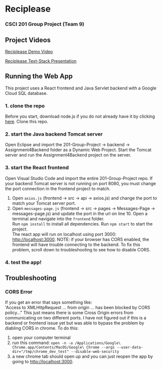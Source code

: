 # Reciplease  
### CSCI 201 Group Project (Team 9)


## Project Videos
[Reciplease Demo Video](https://drive.google.com/file/d/1-DTT5_hdruA6I3asji0HsUiLTy0SdIrn/view?usp=share_link)

[Reciplease Text-Stack Presentation](https://drive.google.com/file/d/1fcdL_nVnH1FGKAgsCJxmdgQuqbfmmykU/view?usp=share_link)


## Running the Web App

This project uses a React frontend and Java Servlet backend with a Google Cloud SQL database.

### 1. clone the repo

Before you start, download node.js if you do not already have it by clicking [here](https://nodejs.org/en/download/). 
Clone this repo. 

### 2. start the Java backend Tomcat server

Open Eclipse and import the 201-Group-Project -> backend -> Assignment4Backend folder as a Dynamic Web Project. 
Start the Tomcat server and run the Assignment4Backend project on the server. 

### 3. start the React frontend

Open Visual Studio Code and import the entire 201-Group-Project repo. 
If your backend Tomcat server is not running on port 8080, you must change the port connection in the frontend project to match.
1. Open `axios.js` (frontend -> src -> api -> axios.js) and change the port to match your Tomcat server port. 
2. Open `messages-page.js` (frontend -> src -> pages -> Messages-Page -> messages-page.js) and update the port in the url on line 10. 
Open a terminal and navigate into the `frontend` folder.  
Run `npm install` to install all dependencies. 
Run `npm start` to start the project.  
The react app will run on localhost using port 3000: [http://localhost:3000](http://localhost:3000). 
NOTE: if your browser has CORS enabled, the frontend will have trouble connecting to the backend. To fix this problem, scroll down to troubleshooting to see how to disable CORS. 

### 4. test the app!

## Troubleshooting

### CORS Error

If you get an error that says something like:  
'Access to XMLHttpRequest ... from origin ... has been blocked by CORS policy..."
This just means there is some Cross Origin errors from communicating on two different ports.
I have not figured out if this is a backend or frontend issue yet but was able to bypass the problem by diabling CORS in chrome.
To do this: 
1. open your computer terminal 
2. run this command: 
`open -n -a /Applications/Google\ Chrome.app/Contents/MacOS/Google\ Chrome --args --user-data-dir="/tmp/chrome_dev_test" --disable-web-security`
3. a new chrome tab should open up and you can just reopen the app by going to [http://localhost:3000](http://localhost:3000).

